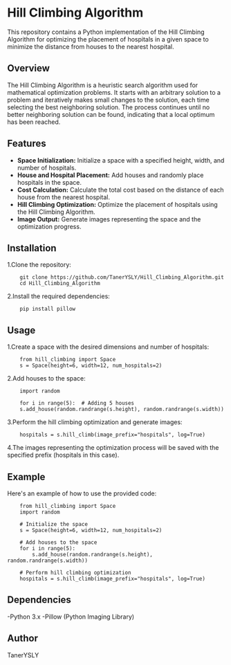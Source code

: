 # Hill Climbing Algorithm
This repository contains a Python implementation of the Hill Climbing Algorithm for optimizing the placement of hospitals 
in a given space to minimize the distance from houses to the nearest hospital.


## Overview
The Hill Climbing Algorithm is a heuristic search algorithm used for mathematical optimization problems. 
It starts with an arbitrary solution to a problem and iteratively makes small changes to the solution, each time selecting the best neighboring solution. 
The process continues until no better neighboring solution can be found, indicating that a local optimum has been reached.

## Features
- **Space Initialization:** Initialize a space with a specified height, width, and number of hospitals.
- **House and Hospital Placement:** Add houses and randomly place hospitals in the space.
- **Cost Calculation:** Calculate the total cost based on the distance of each house from the nearest hospital.
- **Hill Climbing Optimization:** Optimize the placement of hospitals using the Hill Climbing Algorithm.
- **Image Output:** Generate images representing the space and the optimization progress.

## Installation

1.Clone the repository:

        git clone https://github.com/TanerYSLY/Hill_Climbing_Algorithm.git
        cd Hill_Climbing_Algorithm

2.Install the required dependencies:

        pip install pillow

## Usage

1.Create a space with the desired dimensions and number of hospitals:

        from hill_climbing import Space
        s = Space(height=6, width=12, num_hospitals=2)

2.Add houses to the space:

        import random

        for i in range(5):  # Adding 5 houses
        s.add_house(random.randrange(s.height), random.randrange(s.width))

3.Perform the hill climbing optimization and generate images:

        hospitals = s.hill_climb(image_prefix="hospitals", log=True)

4.The images representing the optimization process will be saved with the specified prefix (hospitals in this case).

## Example
Here's an example of how to use the provided code:

        from hill_climbing import Space
        import random

        # Initialize the space
        s = Space(height=6, width=12, num_hospitals=2)

        # Add houses to the space
        for i in range(5):
            s.add_house(random.randrange(s.height), random.randrange(s.width))

        # Perform hill climbing optimization
        hospitals = s.hill_climb(image_prefix="hospitals", log=True)

## Dependencies
-Python 3.x
-Pillow (Python Imaging Library)

## Author
TanerYSLY

